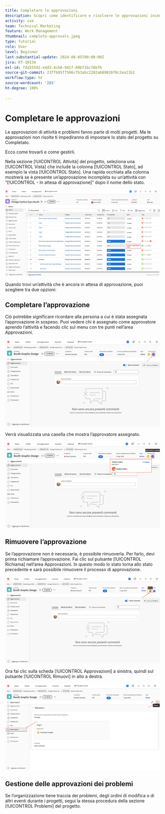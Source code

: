 ```yaml
---
title: Completare le approvazioni
description: Scopri come identificare e risolvere le approvazioni incomplete per chiudere il progetto in  [!DNL  Workfront].
activity: use
team: Technical Marketing
feature: Work Management
thumbnail: complete-approvals.jpeg
type: Tutorial
role: User
level: Beginner
last-substantial-update: 2024-08-05T00:00:00Z
jira: KT-10134
exl-id: fda55592-e4d3-4cb6-941f-09bf1bc76bf6
source-git-commit: 23ffb95ff506c7b3abc2202a689026f0c2ea21b2
workflow-type: ht
source-wordcount: '283'
ht-degree: 100%

---
```


# Completare le approvazioni

Le approvazioni di attività e problemi fanno parte di molti progetti. Ma le approvazioni non risolte ti impediranno di impostare lo stato del progetto su Completato.

Ecco come trovarli e come gestirli.

Nella sezione [!UICONTROL Attività] del progetto, seleziona una [!UICONTROL Vista] che include la colonna [!UICONTROL Stato], ad esempio la vista [!UICONTROL Stato]. Una rapida occhiata alla colonna mostrerà se è presente un’approvazione incompleta su un’attività con “[!UICONTROL - In attesa di approvazione]” dopo il nome dello stato.

![Progetto che mostra un’approvazione incompleta](assets/pending-approval-1.png)

Quando trovi un’attività che è ancora in attesa di approvazione, puoi scegliere tra due opzioni:


## Completare l’approvazione

Ciò potrebbe significare ricordare alla persona a cui è stata assegnata l’approvazione in sospeso. Puoi vedere chi è assegnato come approvatore aprendo l’attività e facendo clic sul menu con tre punti nell’area Approvazioni.

![Attività che mostra l’area di approvazione](assets/pending-approval-2.png)

Verrà visualizzata una casella che mostra l’approvatore assegnato.

![Attività che mostra l’approvatore assegnato](assets/pending-approval-3.png)


## Rimuovere l’approvazione

Se l’approvazione non è necessaria, è possibile rimuoverla. Per farlo, devi prima richiamare l’approvazione. Fai clic sul pulsante [!UICONTROL Richiama] nell’area Approvazioni. In questo modo lo stato torna allo stato precedente e sarà possibile rimuovere il processo di approvazione.

![Attività che mostra il pulsante Richiama](assets/pending-approval-5.png)

Ora fai clic sulla scheda [!UICONTROL Approvazioni] a sinistra, quindi sul pulsante [!UICONTROL Rimuovi] in alto a destra.

![Attività che mostra il pulsante Rimuovi approvazione](assets/pending-approval-6.png)

## Gestione delle approvazioni dei problemi

Se l’organizzazione tiene traccia dei problemi, degli ordini di modifica o di altri eventi durante i progetti, segui la stessa procedura della sezione [!UICONTROL Problemi] del progetto.
